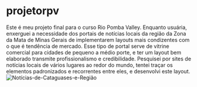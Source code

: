 # projetorpv
Este é meu projeto final para o curso Rio Pomba Valley. Enquanto usuária, enxerguei a necessidade dos portais de notícias locais da região da Zona da Mata de Minas Gerais de implementarem layouts mais condizentes com o que é tendência de mercado. Esse tipo de portal serve de vitrine comercial para cidades de pequeno a médio porte, e ter um layout bem elaborado transmite profissionalismo e credibilidade. Pesquisei por sites de notícias locais de vários lugares ao redor do mundo, tentei traçar os elementos padronizados e recorrentes entre eles, e desenvolvi este layout.
![Notícias-de-Cataguases-e-Região](https://user-images.githubusercontent.com/108497256/206575615-7b69048c-b4d2-427c-b154-4fa7dcb09bde.png)
